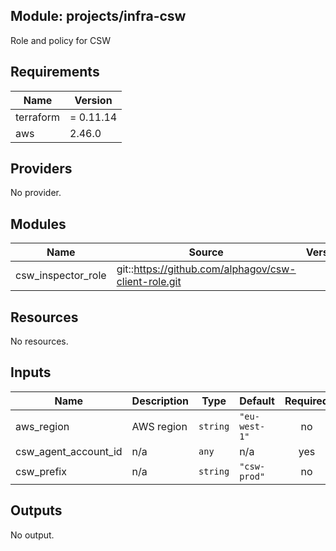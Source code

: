 ## Module: projects/infra-csw

Role and policy for CSW

## Requirements

| Name | Version |
|------|---------|
| terraform | = 0.11.14 |
| aws | 2.46.0 |

## Providers

No provider.

## Modules

| Name | Source | Version |
|------|--------|---------|
| csw_inspector_role | git::https://github.com/alphagov/csw-client-role.git |  |

## Resources

No resources.

## Inputs

| Name | Description | Type | Default | Required |
|------|-------------|------|---------|:--------:|
| aws\_region | AWS region | `string` | `"eu-west-1"` | no |
| csw\_agent\_account\_id | n/a | `any` | n/a | yes |
| csw\_prefix | n/a | `string` | `"csw-prod"` | no |

## Outputs

No output.
